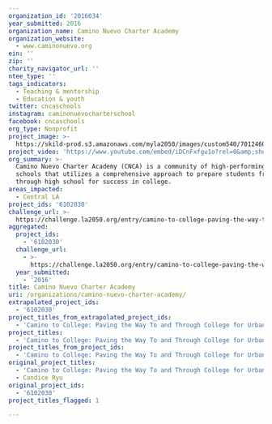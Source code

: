 ```yaml
---
organization_id: '2016034'
year_submitted: 2016
organization_name: Camino Nuevo Charter Academy
organization_website:
  - www.caminonuevo.org
ein: ''
zip: ''
charity_navigator_url: ''
ntee_type: ''
tags_indicators:
  - Teaching & mentorship
  - Education & youth
twitter: cncaschools
instagram: caminonuevocharterschool
facebook: cncaschools
org_type: Nonprofit
project_image: >-
  https://skild-prod.s3.amazonaws.com/myla2050/images/custom540/7012460625741-team89.jpg
project_video: 'https://www.youtube.com/embed/iDCnFxfgu1o?rel=0&amp;showinfo=0'
org_summary: >-
  Camino Nuevo Charter Academy (CNCA) is a community of high-performing public
  schools that utilizes a comprehensive approach to prepare students from PreK
  through high school for success in college.
areas_impacted:
  - Central LA
project_ids: '6102030'
challenge_url: >-
  https://challenge.la2050.org/entry/camino-to-college-paving-the-way-to-and-through-college-for-urban-youth
aggregated:
  project_ids:
    - '6102030'
  challenge_url:
    - >-
      https://challenge.la2050.org/entry/camino-to-college-paving-the-way-to-and-through-college-for-urban-youth
  year_submitted:
    - '2016'
title: Camino Nuevo Charter Academy
uri: /organizations/camino-nuevo-charter-academy/
extrapolated_project_ids:
  - '6102030'
project_titles_from_extrapolated_project_ids:
  - 'Camino to College: Paving the Way To and Through College for Urban Youth'
project_titles:
  - 'Camino to College: Paving the Way To and Through College for Urban Youth'
project_titles_from_project_ids:
  - 'Camino to College: Paving the Way To and Through College for Urban Youth'
original_project_titles:
  - 'Camino to College: Paving the Way To and Through College for Urban Youth'
  - Candice Ryu
original_project_ids:
  - '6102030'
project_titles_flagged: 1

---
```

